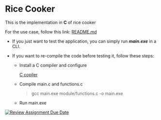 # Rice Cooker

This is the implementation in **C** of rice cooker

For the use case, follow this link: [README.md](https://github.com/hei-school/cc-d2-my-rice-cooker-Noums26/blob/main/README.md)

- If you just want to test the application, you can simply run **_main.exe_** in a CLI.

- If you want to re-compile the code before testing it, follow these steps:

  - Install a C compiler and configure

    [C copiler](https://www.mingw-w64.org/)

  - Compile main.c and functions.c

    > gcc main.exe module/functions.c -o main.exe

  - Run main.exe

[![Review Assignment Due Date](https://classroom.github.com/assets/deadline-readme-button-24ddc0f5d75046c5622901739e7c5dd533143b0c8e959d652212380cedb1ea36.svg)](https://classroom.github.com/a/__xb4cFP)
